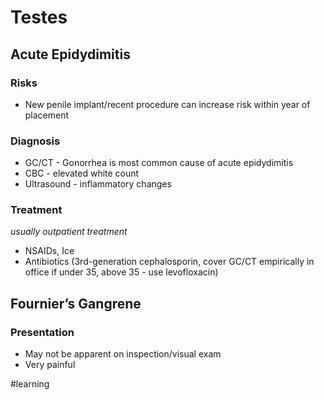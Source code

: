 # Testes
## Acute Epidydimitis
### Risks
* New penile implant/recent procedure can increase risk within year of placement

### Diagnosis
* GC/CT - Gonorrhea is most common cause of acute epidydimitis
* CBC - elevated white count
* Ultrasound - inflammatory changes

### Treatment
_usually outpatient treatment_

* NSAIDs, Ice
* Antibiotics (3rd-generation cephalosporin, cover GC/CT empirically in office if under 35, above 35 - use levofloxacin)

## Fournier’s Gangrene
### Presentation
* May not be apparent on inspection/visual exam
* Very painful

#learning